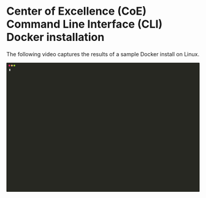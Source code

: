 # Center of Excellence (CoE) Command Line Interface (CLI) Docker installation

The following video captures the results of a sample Docker install on Linux.

![Docker install](./media/install-docker.svg)
